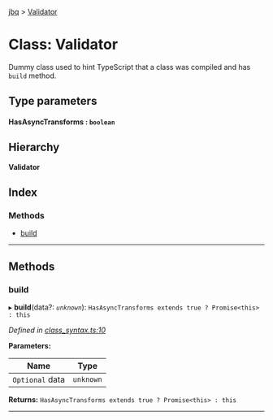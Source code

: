[jbq](../README.md) > [Validator](../classes/validator.md)

# Class: Validator

Dummy class used to hint TypeScript that a class was compiled and has `build` method.

## Type parameters
#### HasAsyncTransforms :  `boolean`
## Hierarchy

**Validator**

## Index

### Methods

* [build](validator.md#build)

---

## Methods

<a id="build"></a>

###  build

▸ **build**(data?: *`unknown`*): `HasAsyncTransforms extends true ? Promise<this> : this`

*Defined in [class_syntax.ts:10](https://github.com/krnik/vjs-validator/blob/15e769b/src/class_syntax.ts#L10)*

**Parameters:**

| Name | Type |
| ------ | ------ |
| `Optional` data | `unknown` |

**Returns:** `HasAsyncTransforms extends true ? Promise<this> : this`

___

